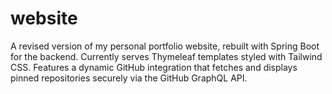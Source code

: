 # website
 A revised version of my personal portfolio website, rebuilt with Spring Boot for the backend. Currently serves Thymeleaf templates styled with Tailwind CSS. Features a dynamic GitHub integration that fetches and displays pinned repositories securely via the GitHub GraphQL API.
